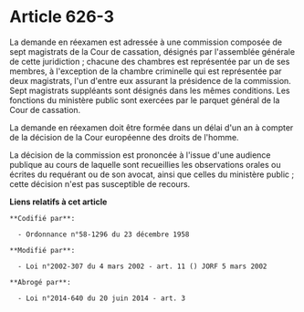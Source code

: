 # Article 626-3

La demande en réexamen est adressée à une commission composée de sept magistrats de la Cour de cassation, désignés par
l'assemblée générale de cette juridiction ; chacune des chambres est représentée par un de ses membres, à l'exception de la
chambre criminelle qui est représentée par deux magistrats, l'un d'entre eux assurant la présidence de la commission. Sept
magistrats suppléants sont désignés dans les mêmes conditions. Les fonctions du ministère public sont exercées par le parquet
général de la Cour de cassation.

La demande en réexamen doit être formée dans un délai d'un an à compter de la décision de la Cour européenne des droits de
l'homme.

La décision de la commission est prononcée à l'issue d'une audience publique au cours de laquelle sont recueillies les
observations orales ou écrites du requérant ou de son avocat, ainsi que celles du ministère public ; cette décision n'est pas
susceptible de recours.

**Liens relatifs à cet article**

	**Codifié par**:

	  - Ordonnance n°58-1296 du 23 décembre 1958

	**Modifié par**:

	  - Loi n°2002-307 du 4 mars 2002 - art. 11 () JORF 5 mars 2002

	**Abrogé par**:

	  - Loi n°2014-640 du 20 juin 2014 - art. 3
